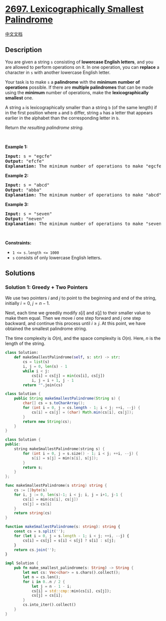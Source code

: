 # [2697. Lexicographically Smallest Palindrome](https://leetcode.com/problems/lexicographically-smallest-palindrome)

[中文文档](/solution/2600-2699/2697.Lexicographically%20Smallest%20Palindrome/README.md)

## Description

<p>You are given a string <code node="[object Object]">s</code> consisting of <strong>lowercase English letters</strong>, and you are allowed to perform operations on it. In one operation, you can <strong>replace</strong> a character in <code node="[object Object]">s</code> with another lowercase English letter.</p>

<p>Your task is to make <code node="[object Object]">s</code> a <strong>palindrome</strong> with the <strong>minimum</strong> <strong>number</strong> <strong>of operations</strong> possible. If there are <strong>multiple palindromes</strong> that can be <meta charset="utf-8" />made using the <strong>minimum</strong> number of operations, <meta charset="utf-8" />make the <strong>lexicographically smallest</strong> one.</p>

<p>A string <code>a</code> is lexicographically smaller than a string <code>b</code> (of the same length) if in the first position where <code>a</code> and <code>b</code> differ, string <code>a</code> has a letter that appears earlier in the alphabet than the corresponding letter in <code>b</code>.</p>

<p>Return <em>the resulting palindrome string.</em></p>

<p>&nbsp;</p>
<p><strong class="example">Example 1:</strong></p>

<pre>
<strong>Input:</strong> s = &quot;egcfe&quot;
<strong>Output:</strong> &quot;efcfe&quot;
<strong>Explanation:</strong> The minimum number of operations to make &quot;egcfe&quot; a palindrome is 1, and the lexicographically smallest palindrome string we can get by modifying one character is &quot;efcfe&quot;, by changing &#39;g&#39;.
</pre>

<p><strong class="example">Example 2:</strong></p>

<pre>
<strong>Input:</strong> s = &quot;abcd&quot;
<strong>Output:</strong> &quot;abba&quot;
<strong>Explanation:</strong> The minimum number of operations to make &quot;abcd&quot; a palindrome is 2, and the lexicographically smallest palindrome string we can get by modifying two characters is &quot;abba&quot;.
</pre>

<p><strong class="example">Example 3:</strong></p>

<pre>
<strong>Input:</strong> s = &quot;seven&quot;
<strong>Output:</strong> &quot;neven&quot;
<strong>Explanation:</strong> The minimum number of operations to make &quot;seven&quot; a palindrome is 1, and the lexicographically smallest palindrome string we can get by modifying one character is &quot;neven&quot;.
</pre>

<p>&nbsp;</p>
<p><strong>Constraints:</strong></p>

<ul>
	<li><code>1 &lt;= s.length &lt;= 1000</code></li>
	<li><code>s</code>&nbsp;consists of only lowercase English letters<b>.</b></li>
</ul>

## Solutions

### Solution 1: Greedy + Two Pointers

We use two pointers $i$ and $j$ to point to the beginning and end of the string, initially $i = 0$, $j = n - 1$.

Next, each time we greedily modify $s[i]$ and $s[j]$ to their smaller value to make them equal. Then we move $i$ one step forward and $j$ one step backward, and continue this process until $i \ge j$. At this point, we have obtained the smallest palindrome string.

The time complexity is $O(n)$, and the space complexity is $O(n)$. Here, $n$ is the length of the string.

<!-- tabs:start -->

```python
class Solution:
    def makeSmallestPalindrome(self, s: str) -> str:
        cs = list(s)
        i, j = 0, len(s) - 1
        while i < j:
            cs[i] = cs[j] = min(cs[i], cs[j])
            i, j = i + 1, j - 1
        return "".join(cs)
```

```java
class Solution {
    public String makeSmallestPalindrome(String s) {
        char[] cs = s.toCharArray();
        for (int i = 0, j = cs.length - 1; i < j; ++i, --j) {
            cs[i] = cs[j] = (char) Math.min(cs[i], cs[j]);
        }
        return new String(cs);
    }
}
```

```cpp
class Solution {
public:
    string makeSmallestPalindrome(string s) {
        for (int i = 0, j = s.size() - 1; i < j; ++i, --j) {
            s[i] = s[j] = min(s[i], s[j]);
        }
        return s;
    }
};
```

```go
func makeSmallestPalindrome(s string) string {
	cs := []byte(s)
	for i, j := 0, len(s)-1; i < j; i, j = i+1, j-1 {
		cs[i] = min(cs[i], cs[j])
		cs[j] = cs[i]
	}
	return string(cs)
}
```

```ts
function makeSmallestPalindrome(s: string): string {
    const cs = s.split('');
    for (let i = 0, j = s.length - 1; i < j; ++i, --j) {
        cs[i] = cs[j] = s[i] < s[j] ? s[i] : s[j];
    }
    return cs.join('');
}
```

```rust
impl Solution {
    pub fn make_smallest_palindrome(s: String) -> String {
        let mut cs: Vec<char> = s.chars().collect();
        let n = cs.len();
        for i in 0..n / 2 {
            let j = n - 1 - i;
            cs[i] = std::cmp::min(cs[i], cs[j]);
            cs[j] = cs[i];
        }
        cs.into_iter().collect()
    }
}
```

<!-- tabs:end -->

<!-- end -->
